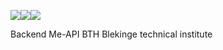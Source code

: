 <img src="https://scrutinizer-ci.com/g/ylvali/me-api2/badges/quality-score.png?b=main"><img src="https://scrutinizer-ci.com/g/ylvali/me-api2/badges/coverage.png?b=main"><img src="https://scrutinizer-ci.com/g/ylvali/me-api2/badges/build.png?b=main">

Backend Me-API 
BTH Blekinge technical institute


